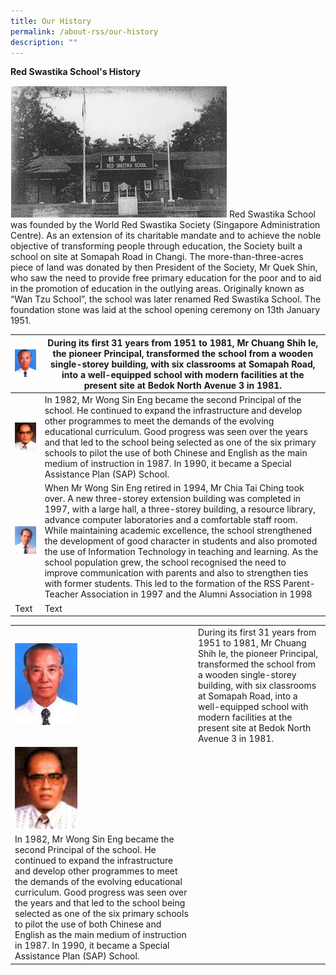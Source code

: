 ```yaml
---
title: Our History
permalink: /about-rss/our-history
description: ""
---
```

**Red Swastika School's History**

![](/images/RSS%20history.jpeg)
Red Swastika School was founded by the World Red Swastika Society (Singapore Administration Centre). As an extension of its charitable mandate and to achieve the noble objective of transforming people through education, the Society built a school on site at Somapah Road in Changi. The more-than-three-acres piece of land was donated by then President of the Society, Mr Quek Shin, who saw the need to provide free primary education for the poor and to aid in the promotion of education in the outlying areas. Originally known as “Wan Tzu School”, the school was later renamed Red Swastika School. The foundation stone was laid at the school opening ceremony on 13th January 1951.

| ![](/images/former_chuang_shih_le.jpeg) | During its first 31 years from 1951 to 1981, Mr Chuang Shih Ie, the pioneer Principal, transformed the school from a wooden single-storey building, with six classrooms at Somapah Road, into a well-equipped school with modern facilities at the present site at Bedok North Avenue 3 in 1981. | 
| -------- | -------- | 
| ![](/images/former_wong_sin_eng.jpeg)     | In 1982, Mr Wong Sin Eng became the second Principal of the school. He continued to expand the infrastructure and develop other programmes to meet the demands of the evolving educational curriculum. Good progress was seen over the years and that led to the school being selected as one of the six primary schools to pilot the use of both Chinese and English as the main medium of instruction in 1987. In 1990, it became a Special Assistance Plan (SAP) School.|
| ![](/images/former_chia_tai_ching.jpeg) | When Mr Wong Sin Eng retired in 1994, Mr Chia Tai Ching took over. A new three-storey extension building was completed in 1997, with a large hall, a three-storey building, a resource library, advance computer laboratories and a comfortable staff room. While maintaining academic excellence, the school strengthened the development of good character in students and also promoted the use of Information Technology in teaching and learning. As the school population grew, the school recognised the need to improve communication with parents and also to strengthen ties with former students. This led to the formation of the RSS Parent-Teacher Association in 1997 and the Alumni Association in 1998 | 
| Text     | Text     |



|  |  | 
| -------- | -------- | 
| ![](/images/former_chuang_shih_le.jpeg)     | During its first 31 years from 1951 to 1981, Mr Chuang Shih Ie, the pioneer Principal, transformed the school from a wooden single-storey building, with six classrooms at Somapah Road, into a well-equipped school with modern facilities at the present site at Bedok North Avenue 3 in 1981.     |
| ![second principal](/images/former_wong_sin_eng.jpeg)     | 	
In 1982, Mr Wong Sin Eng became the second Principal of the school. He continued to expand the infrastructure and develop other programmes to meet the demands of the evolving educational curriculum. Good progress was seen over the years and that led to the school being selected as one of the six primary schools to pilot the use of both Chinese and English as the main medium of instruction in 1987. In 1990, it became a Special Assistance Plan (SAP) School.     |



